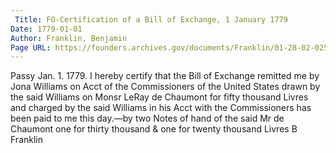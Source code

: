 ```yaml
---
 Title: FO-Certification of a Bill of Exchange, 1 January 1779
Date: 1779-01-01
Author: Franklin, Benjamin
Page URL: https://founders.archives.gov/documents/Franklin/01-28-02-0257
---
```


Passy Jan. 1. 1779.
I hereby certify that the Bill of Exchange remitted me by Jona Williams on Acct of the Commissioners of the United States drawn by the said Williams on Monsr LeRay de Chaumont for fifty thousand Livres and charged by the said Williams in his Acct with the Commissioners has been paid to me this day.—by two Notes of hand of the said Mr de Chaumont one for thirty thousand & one for twenty thousand Livres
B Franklin

